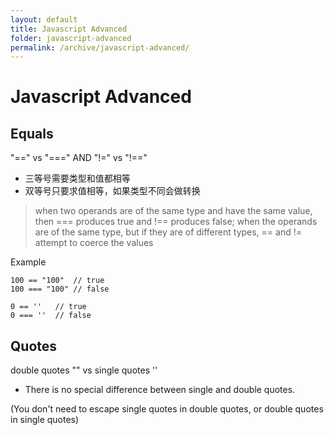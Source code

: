 ```yaml
---
layout: default
title: Javascript Advanced
folder: javascript-advanced
permalink: /archive/javascript-advanced/
---
```


# Javascript Advanced

## Equals

"==" vs "===" AND "!=" vs "!=="

- 三等号需要类型和值都相等
- 双等号只要求值相等，如果类型不同会做转换

> when two operands are of the same type and have the same value, then === produces true and !== produces false; 
when the operands are of the same type, but if they are of different types, == and != attempt to coerce the values

Example

```
100 == "100"  // true
100 === "100" // false

0 == ''   // true
0 === ''  // false
```

## Quotes

double quotes "" vs single quotes ''

- There is no special difference between single and double quotes.

(You don't need to escape single quotes in double quotes, or double quotes in single quotes)

